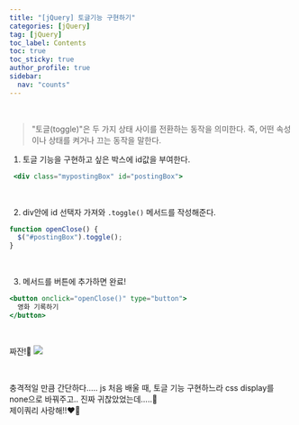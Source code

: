 ```yaml
---
title: "[jQuery] 토글기능 구현하기"
categories: [jQuery]
tag: [jQuery]
toc_label: Contents
toc: true
toc_sticky: true
author_profile: true
sidebar:
  nav: "counts"
---
```


<br>

> "토글(toggle)"은 두 가지 상태 사이를 전환하는 동작을 의미한다.
> 즉, 어떤 속성이나 상태를 켜거나 끄는 동작을 말한다.

1. 토글 기능을 구현하고 싶은 박스에 id값을 부여한다.

```jsx
 <div class="mypostingBox" id="postingBox">
```

<br>

2. div안에 id 선택자 가져와 `.toggle()` 메서드를 작성해준다.

```jsx
function openClose() {
  $("#postingBox").toggle();
}
```

<br>

3. 메서드를 버튼에 추가하면 완료!

```jsx
<button onclick="openClose()" type="button">
  영화 기록하기
</button>
```

<br>

짜잔!🎇
![](https://velog.velcdn.com/images/sieunpark/post/08d7f1eb-2af6-4faa-860d-5c3063b575de/image.gif)

<br>

충격적일 만큼 간단하다..... js 처음 배울 때, 토글 기능 구현하느라 css display를 none으로 바꿔주고.. 진짜 귀찮았었는데.....🥲<br>
제이쿼리 사랑해!!❤️‍🔥
